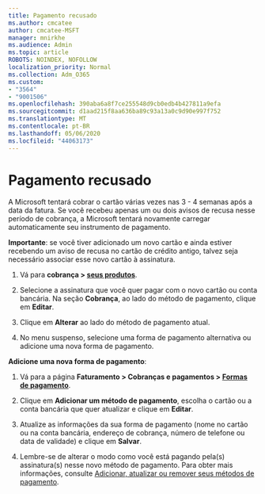 ```yaml
---
title: Pagamento recusado
ms.author: cmcatee
author: cmcatee-MSFT
manager: mnirkhe
ms.audience: Admin
ms.topic: article
ROBOTS: NOINDEX, NOFOLLOW
localization_priority: Normal
ms.collection: Adm_O365
ms.custom:
- "3564"
- "9001506"
ms.openlocfilehash: 390aba6a8f7ce255548d9cb0edb4b427811a9efa
ms.sourcegitcommit: d1aad215f8aa636ba89c93a13a0c9d90e997f752
ms.translationtype: MT
ms.contentlocale: pt-BR
ms.lasthandoff: 05/06/2020
ms.locfileid: "44063173"
---
```

# <a name="payment-declined"></a>Pagamento recusado

A Microsoft tentará cobrar o cartão várias vezes nas 3 - 4 semanas após a data da fatura.  Se você recebeu apenas um ou dois avisos de recusa nesse período de cobrança, a Microsoft tentará novamente carregar automaticamente seu instrumento de pagamento.  

**Importante**: se você tiver adicionado um novo cartão e ainda estiver recebendo um aviso de recusa no cartão de crédito antigo, talvez seja necessário associar esse novo cartão à assinatura.

1. Vá para **cobrança > [seus produtos](https://go.microsoft.com/fwlink/p/?linkid=842054)**.

2. Selecione a assinatura que você quer pagar com o novo cartão ou conta bancária. Na seção **Cobrança**, ao lado do método de pagamento, clique em **Editar**.

3. Clique em **Alterar** ao lado do método de pagamento atual.

4. No menu suspenso, selecione uma forma de pagamento alternativa ou adicione uma nova forma de pagamento.

**Adicione uma nova forma de pagamento**:

1. Vá para a página **Faturamento > Cobranças e pagamentos > [Formas de pagamento](https://go.microsoft.com/fwlink/p/?linkid=2018806)**.

2. Clique em **Adicionar um método de pagamento**, escolha o cartão ou a conta bancária que quer atualizar e clique em **Editar**.

3. Atualize as informações da sua forma de pagamento (nome no cartão ou na conta bancária, endereço de cobrança, número de telefone ou data de validade) e clique em **Salvar**.

4. Lembre-se de alterar o modo como você está pagando pela(s) assinatura(s) nesse novo método de pagamento. Para obter mais informações, consulte [Adicionar, atualizar ou remover seus métodos de pagamento](https://go.microsoft.com/fwlink/?linkid=2118133).
